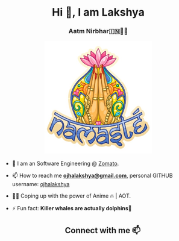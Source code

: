 <h1 align='center'>Hi 👋, I am Lakshya</h1>
<h3 align='center'>Aatm Nirbhar🇮🇳💪🏻</h3>

<p align="center"><img src=https://github.com/ojhalakshya/kartikdutt18/blob/master/565-5651738_namaste-namaste-symbol-clipart-removebg-preview.jpg?raw=true height='300' weight='300'></p>


- 🔭  I am an Software Engineering @ [Zomato](https://www.zomato.com).

- 📫 How to reach me **ojhalakshya@gmail.com**, personal GITHUB username: [ojhalakshya](https://github.com/ojhalakshya)

- 💪🏻 Coping up with the power of Anime 🔥 | AOT.

- ⚡ Fun fact: **Killer whales are actually dolphins**🦈</p><h2 align='center'>Connect with me  📫 </h2>
